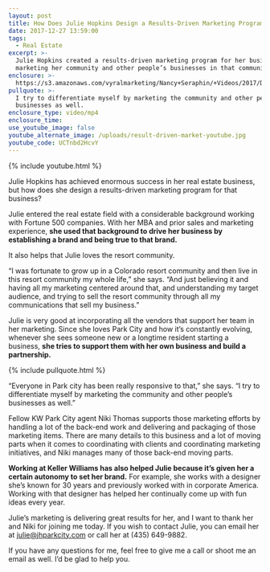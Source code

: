```yaml
---
layout: post
title: How Does Julie Hopkins Design a Results-Driven Marketing Program?
date: 2017-12-27 13:59:00
tags:
  - Real Estate
excerpt: >-
  Julie Hopkins created a results-driven marketing program for her business by
  marketing her community and other people’s businesses in that community.
enclosure: >-
  https://s3.amazonaws.com/vyralmarketing/Nancy+Seraphin/+Videos/2017/December/Park+City+Real+Estate+Careers-+How+Does+Julie+Hopkins+Design+a+Results-Driven+Marketing+Program%253F.mp4
pullquote: >-
  I try to differentiate myself by marketing the community and other people’s
  businesses as well.
enclosure_type: video/mp4
enclosure_time:
use_youtube_image: false
youtube_alternate_image: /uploads/result-driven-market-youtube.jpg
youtube_code: UCTnbd2HcvY
---
```



{% include youtube.html %}

Julie Hopkins has achieved enormous success in her real estate business, but how does she design a results-driven marketing program for that business?

Julie entered the real estate field with a considerable background working with Fortune 500 companies. With her MBA and prior sales and marketing experience, **she used that background to drive her business by establishing a brand and being true to that brand.**

It also helps that Julie loves the resort community.

“I was fortunate to grow up in a Colorado resort community and then live in this resort community my whole life,” she says. “And just believing it and having all my marketing centered around that, and understanding my target audience, and trying to sell the resort community through all my communications that sell my business.”

Julie is very good at incorporating all the vendors that support her team in her marketing. Since she loves Park City and how it’s constantly evolving, whenever she sees someone new or a longtime resident starting a business, **she tries to support them with her own business and build a partnership.**

{% include pullquote.html %}

“Everyone in Park city has been really responsive to that,” she says. “I try to differentiate myself by marketing the community and other people’s businesses as well.”

Fellow KW Park City agent Niki Thomas supports those marketing efforts by handling a lot of the back-end work and delivering and packaging of those marketing items. There are many details to this business and a lot of moving parts when it comes to coordinating with clients and coordinating marketing initiatives, and Niki manages many of those back-end moving parts.

**Working at Keller Williams has also helped Julie because it’s given her a certain autonomy to set her brand.** For example, she works with a designer she’s known for 30 years and previously worked with in corporate America. Working with that designer has helped her continually come up with fun ideas every year.

Julie’s marketing is delivering great results for her, and I want to thank her and Niki for joining me today. If you wish to contact Julie, you can email her at [julie@jhparkcity.com](javascript:void(location.href='mailto:'+String.fromCharCode(106,117,108,105,101,64,106,104,112,97,114,107,99,105,116,121,46,99,111,109))) or call her at (435) 649-9882.

If you have any questions for me, feel free to give me a call or shoot me an email as well. I’d be glad to help you.